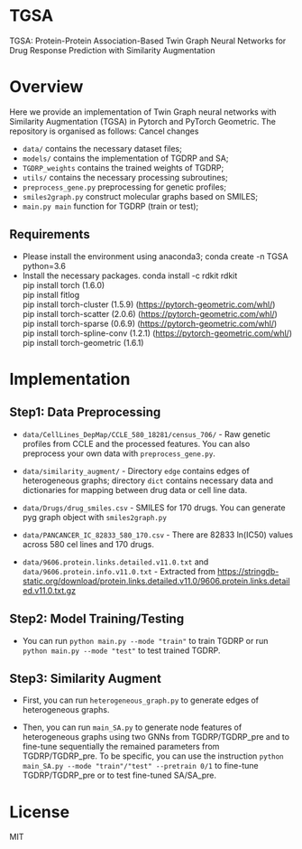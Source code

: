 # TGSA
TGSA: Protein-Protein Association-Based Twin Graph Neural Networks for Drug Response Prediction with Similarity Augmentation

# Overview
Here we provide an implementation of Twin Graph neural networks with Similarity Augmentation (TGSA) in Pytorch and PyTorch Geometric. The repository is organised as follows:
Cancel changes
- `data/` contains the necessary dataset files;
- `models/` contains the implementation of TGDRP and SA;
- `TGDRP_weights` contains the trained weights of TGDRP;
- `utils/` contains the necessary processing subroutines;
- `preprocess_gene.py` preprocessing for genetic profiles;
- `smiles2graph.py` construct molecular graphs based on SMILES;
- `main.py main` function for TGDRP (train or test);

## Requirements
- Please install the environment using anaconda3;
  conda create -n TGSA python=3.6
- Install the necessary packages.
  conda install -c rdkit rdkit  
  pip install torch (1.6.0)   
  pip install fitlog   
  pip install torch-cluster (1.5.9) (https://pytorch-geometric.com/whl/)  
  pip install torch-scatter (2.0.6) (https://pytorch-geometric.com/whl/)   
  pip install torch-sparse (0.6.9) (https://pytorch-geometric.com/whl/)   
  pip install torch-spline-conv (1.2.1) (https://pytorch-geometric.com/whl/)   
  pip install torch-geometric (1.6.1)  

# Implementation
## Step1: Data Preprocessing
- `data/CellLines_DepMap/CCLE_580_18281/census_706/` - Raw genetic profiles from CCLE and the processed features. You can also preprocess your own data with `preprocess_gene.py`.

- `data/similarity_augment/` - Directory `edge` contains edges of heterogeneous graphs; directory `dict` contains necessary data and dictionaries for mapping between drug data or cell line data. 

- `data/Drugs/drug_smiles.csv` - SMILES for 170 drugs. You can generate pyg graph object with `smiles2graph.py`

- `data/PANCANCER_IC_82833_580_170.csv` - There are 82833 ln(IC50) values across 580 cel lines and 170 drugs.

- `data/9606.protein.links.detailed.v11.0.txt` and `data/9606.protein.info.v11.0.txt` - Extracted from https://stringdb-static.org/download/protein.links.detailed.v11.0/9606.protein.links.detailed.v11.0.txt.gz

## Step2: Model Training/Testing
- You can run `python main.py --mode "train"` to train TGDRP or run `python main.py --mode "test"` to test trained TGDRP.

## Step3: Similarity Augment
- First, you can run `heterogeneous_graph.py` to generate edges of heterogeneous graphs.

- Then, you can run `main_SA.py` to generate node features of heterogeneous graphs using two GNNs from TGDRP/TGDRP_pre and to fine-tune sequentially the remained parameters from TGDRP/TGDRP_pre.  To be specific, you can use the instruction `python main_SA.py --mode "train"/"test" --pretrain 0/1` to fine-tune TGDRP/TGDRP_pre or to test fine-tuned SA/SA_pre.  

# License
MIT
